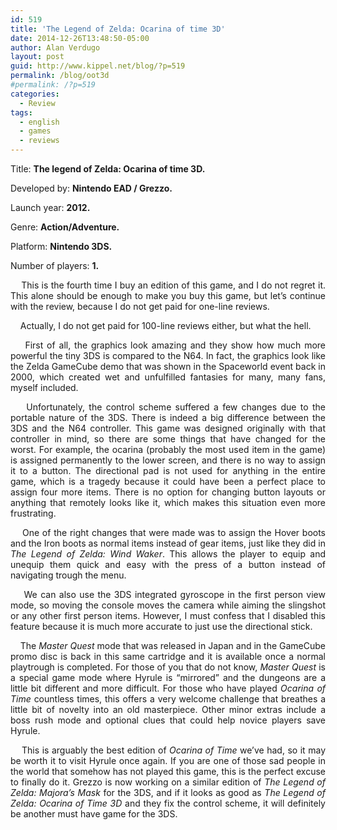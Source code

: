 ```yaml
---
id: 519
title: 'The Legend of Zelda: Ocarina of time 3D'
date: 2014-12-26T13:48:50-05:00
author: Alan Verdugo
layout: post
guid: http://www.kippel.net/blog/?p=519
permalink: /blog/oot3d
#permalink: /?p=519
categories:
  - Review
tags:
  - english
  - games
  - reviews
---
```

Title: **The legend of Zelda: Ocarina of time 3D.**

Developed by: **Nintendo EAD / Grezzo.**

Launch year: **2012.**

Genre: **Action/Adventure.**

Platform: **Nintendo 3DS.**

Number of players: **1.**



<p style="text-align: justify;">
      This is the fourth time I buy an edition of this game, and I do not regret it. This alone should be enough to make you buy this game, but let&#8217;s continue with the review, because I do not get paid for one-line reviews.
</p>

<p style="text-align: justify;">
      Actually, I do not get paid for 100-line reviews either, but what the hell.
</p>

<p style="text-align: justify;">
      First of all, the graphics look amazing and they show how much more powerful the tiny 3DS is compared to the N64. In fact, the graphics look like the Zelda GameCube demo that was shown in the Spaceworld event back in 2000, which created wet and unfulfilled fantasies for many, many fans, myself included.
</p>



<p style="text-align: justify;">
      Unfortunately, the control scheme suffered a few changes due to the portable nature of the 3DS. There is indeed a big difference between the 3DS and the N64 controller. This game was designed originally with that controller in mind, so there are some things that have changed for the worst. For example, the ocarina (probably the most used item in the game) is assigned permanently to the lower screen, and there is no way to assign it to a button. The directional pad is not used for anything in the entire game, which is a tragedy because it could have been a perfect place to assign four more items. There is no option for changing button layouts or anything that remotely looks like it, which makes this situation even more frustrating.
</p>

<p style="text-align: justify;">
      One of the right changes that were made was to assign the Hover boots and the Iron boots as normal items instead of gear items, just like they did in <em>The Legend of Zelda: Wind Waker</em>. This allows the player to equip and unequip them quick and easy with the press of a button instead of navigating trough the menu.
</p>

<p style="text-align: justify;">
      We can also use the 3DS integrated gyroscope in the first person view mode, so moving the console moves the camera while aiming the slingshot or any other first person items. However, I must confess that I disabled this feature because it is much more accurate to just use the directional stick.
</p>

<p style="text-align: justify;">
      The <em>Master Quest</em> mode that was released in Japan and in the GameCube promo disc is back in this same cartridge and it is available once a normal playtrough is completed. For those of you that do not know, <em>Master Quest</em> is a special game mode where Hyrule is &#8220;mirrored&#8221; and the dungeons are a little bit different and more difficult. For those who have played <em>Ocarina of Time </em>countless times, this offers a very welcome challenge that breathes a little bit of novelty into an old masterpiece. Other minor extras include a boss rush mode and optional clues that could help novice players save Hyrule.
</p>

<p style="text-align: justify;">
      This is arguably the best edition of <em>Ocarina of Time</em> we&#8217;ve had, so it may be worth it to visit Hyrule once again. If you are one of those sad people in the world that somehow has not played this game, this is the perfect excuse to finally do it. Grezzo is now working on a similar edition of <em>The Legend of Zelda: Majora&#8217;s Mask</em> for the 3DS, and if it looks as good as <em>The Legend of Zelda: Ocarina of Time 3D</em> and they fix the control scheme, it will definitely be another must have game for the 3DS.
</p>